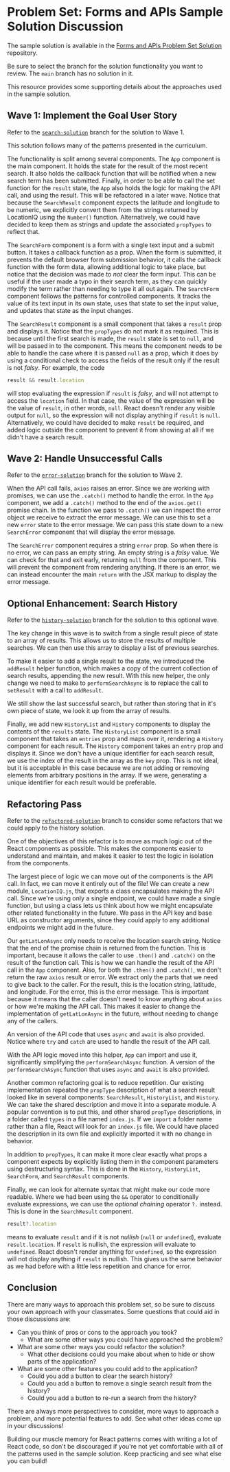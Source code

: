 # Problem Set: Forms and APIs Sample Solution Discussion

The sample solution is available in the [Forms and APIs Problem Set Solution](https://github.com/AdaAnswers/problem-set-forms-and-apis) repository.

Be sure to select the branch for the solution functionality you want to review. The `main` branch has no solution in it.

This resource provides some supporting details about the approaches used in the sample solution.

## Wave 1: Implement the Goal User Story

Refer to the [`search-solution`](https://github.com/AdaAnswers/problem-set-forms-and-apis/tree/search-solution) branch for the solution to Wave 1.

This solution follows many of the patterns presented in the curriculum.

The functionality is split among several components. The `App` component is the main component. It holds the state for the result of the most recent search. It also holds the callback function that will be notified when a new search term has been submitted. Finally, in order to be able to call the set function for the `result` state, the `App` also holds the logic for making the API call, and using the result. This will be refactored in a later wave. Notice that because the `SearchResult` component expects the latitude and longitude to be numeric, we explicitly convert them from the strings returned by LocationIQ using the `Number()` function. Alternatively, we could have decided to keep them as strings and update the associated `propTypes` to reflect that.

The `SearchForm` component is a form with a single text input and a submit button. It takes a callback function as a prop. When the form is submitted, it prevents the default browser form submission behavior, it calls the callback function with the form data, allowing additional logic to take place, but notice that the decision was made to *not* clear the form input. This can be useful if the user made a typo in their search term, as they can quickly modify the term rather than needing to type it all out again. The `SearchForm` component follows the patterns for controlled components. It tracks the value of its text input in its own state, uses that state to set the input value, and updates that state as the input changes.

The `SearchResult` component is a small component that takes a `result` prop and displays it. Notice that the `propTypes` do not mark it as required. This is because until the first search is made, the `result` state is set to `null`, and will be passed in to the component. This means the component needs to be able to handle the case where it is passed `null` as a prop, which it does by using a conditional check to access the fields of the result only if the result is not *falsy*. For example, the code

```js
result && result.location
```

will stop evaluating the expression if `result` is *falsy*, and will not attempt to access the `location` field. In that case, the value of the expression will be the value of `result`, in other words, `null`. React doesn't render any visible output for `null`, so the expression will not display anything if `result` is `null`. Alternatively, we could have decided to make `result` be required, and added logic outside the component to prevent it from showing at all if we didn't have a search result.

## Wave 2: Handle Unsuccessful Calls

Refer to the [`error-solution`](https://github.com/AdaAnswers/problem-set-forms-and-apis/tree/error-solution) branch for the solution to Wave 2.

When the API call fails, `axios` raises an error. Since we are working with promises, we can use the `.catch()` method to handle the error. In the `App` component, we add a `.catch()` method to the end of the `axios.get()` promise chain. In the function we pass to `.catch()` we can inspect the error object we receive to extract the error message. We can use this to set a new `error` state to the error message. We can pass this state down to a new `SearchError` component that will display the error message.

The `SearchError` component requires a string `error` prop. So when there is no error, we can pass an empty string. An empty string is a *falsy* value. We can check for that and exit early, returning `null` from the component. This will prevent the component from rendering anything. If there is an error, we can instead encounter the main `return` with the JSX markup to display the error message.

## Optional Enhancement: Search History

Refer to the [`history-solution`](https://github.com/AdaAnswers/problem-set-forms-and-apis/tree/history-solution) branch for the solution to this optional wave.

The key change in this wave is to switch from a single result piece of state to an array of results. This allows us to store the results of multiple searches. We can then use this array to display a list of previous searches.

To make it easier to add a single result to the state, we introduced the `addResult` helper function, which makes a copy of the current collection of search results, appending the new result. With this new helper, the only change we need to make to `performSearchAsync` is to replace the call to `setResult` with a call to `addResult`.

We still show the last successful search, but rather than storing that in it's own piece of state, we look it up from the array of results.

Finally, we add new `HistoryList` and `History` components to display the contents of the `results` state. The `HistoryList` component is a small component that takes an `entries` prop and maps over it, rendering a `History` component for each result. The `History` component takes an `entry` prop and displays it. Since we don't have a unique identifier for each search result, we use the index of the result in the array as the `key` prop. This is not ideal, but it is acceptable in this case because we are not adding or removing elements from arbitrary positions in the array. If we were, generating a unique identifier for each result would be preferable.

## Refactoring Pass

Refer to the [`refactored-solution`](https://github.com/AdaAnswers/problem-set-forms-and-apis/tree/refactored-solution) branch to consider some refactors that we could apply to the history solution.

One of the objectives of this refactor is to move as much logic out of the React components as possible. This makes the components easier to understand and maintain, and makes it easier to test the logic in isolation from the components.

The largest piece of logic we can move out of the components is the API call. In fact, we can move it entirely out of the file! We can create a new module, `LocationIQ.js`, that exports a class encapsulates making the API call. Since we're using only a single endpoint, we could have made a single function, but using a class lets us think about how we might encapsulate other related functionality in the future. We pass in the API key and base URL as constructor arguments, since they could apply to any additional endpoints we might add in the future.

Our `getLatLonAsync` only needs to receive the location search string. Notice that the end of the promise chain is returned from the function. This is important, because it allows the caller to use `.then()` and `.catch()` on the result of the function call. This is how we can handle the result of the API call in the `App` component. Also, for both the `.then()` and `.catch()`, we don't return the raw `axios` result or error. We extract only the parts that we need to give back to the caller. For the result, this is the location string, latitude, and longitude. For the error, this is the error message. This is important because it means that the caller doesn't need to know anything about `axios` or how we're making the API call. This makes it easier to change the implementation of `getLatLonAsync` in the future, without needing to change any of the callers.

An version of the API code that uses `async` and `await` is also provided. Notice where `try` and `catch` are used to handle the result of the API call.

With the API logic moved into this helper, `App` can import and use it, significantly simplifying the `performSearchAsync` function. A version of the `performSearchAsync` function that uses `async` and `await` is also provided.

Another common refactoring goal is to reduce repetition. Our existing implementation repeated the `propType` description of what a search result looked like in several components: `SearchResult`, `HistoryList`, and `History`. We can take the shared description and move it into a separate module. A popular convention is to put this, and other shared `propType` descriptions, in a folder called `types` in a file named `index.js`. If we `import` a folder name rather than a file, React will look for an `index.js` file. We could have placed the description in its own file and explicitly imported it with no change in behavior.

In addition to `propTypes`, it can make it more clear exactly what props a component expects by explicitly listing them in the component parameters using destructuring syntax. This is done in the `History`, `HistoryList`, `SearchForm`, and `SearchResult` components.

Finally, we can look for alternate syntax that might make our code more readable. Where we had been using the `&&` operator to conditionally evaluate expressions, we can use the *optional chaining* operator `?.` instead. This is done in the `SearchResult` component.

```js
result?.location
```

means to evaluate `result` and if it is not *nullish* (`null` or `undefined`), evaluate `result.location`. If `result` is nullish, the expression will evaluate to `undefined`. React doesn't render anything for `undefined`, so the expression will not display anything if `result` is nullish. This gives us the same behavior as we had before with a little less repetition and chance for error.

## Conclusion

There are many ways to approach this problem set, so be sure to discuss your own approach with your classmates. Some questions that could aid in those discussions are:

- Can you think of pros or cons to the approach you took? 
  - What are some other ways you could have approached the problem?
- What are some other ways you could refactor the solution? 
  - What other decisions could you make about when to hide or show parts of the application?
- What are some other features you could add to the application? 
  - Could you add a button to clear the search history? 
  - Could you add a button to remove a single search result from the history? 
  - Could you add a button to re-run a search from the history?

There are always more perspectives to consider, more ways to approach a problem, and more potential features to add. See what other ideas come up in your discussions!

Building our muscle memory for React patterns comes with writing a lot of React code, so don't be discouraged if you're not yet comfortable with all of the patterns used in the sample solution. Keep practicing and see what else you can build!
